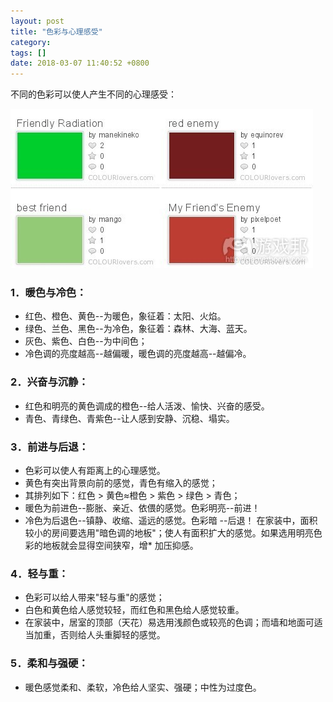 ```yaml
---
layout: post
title: "色彩与心理感受"
category: 
tags: []
date: 2018-03-07 11:40:52 +0800
---
```

不同的色彩可以使人产生不同的心理感受：

![~](/assets/3866_111206110417_1.jpg)

### 1．暖色与冷色：

* 红色、橙色、黄色--为暖色，象征着：太阳、火焰。
* 绿色、兰色、黑色--为冷色，象征着：森林、大海、蓝天。
* 灰色、紫色、白色--为中间色；
* 冷色调的亮度越高--越偏暖，暖色调的亮度越高--越偏冷。

### 2．兴奋与沉静：
* 红色和明亮的黄色调成的橙色--给人活泼、愉快、兴奋的感受。
* 青色、青绿色、青紫色--让人感到安静、沉稳、塌实。

### 3．前进与后退：
* 色彩可以使人有距离上的心理感觉。
* 黄色有突出背景向前的感觉，青色有缩入的感觉；
* 其排列如下：红色 > 黄色≈橙色 > 紫色 > 绿色 > 青色；
* 暖色为前进色--膨胀、亲近、依偎的感觉。色彩明亮--前进！
* 冷色为后退色--镇静、收缩、遥远的感觉。色彩暗 --后退！
在家装中，面积较小的房间要选用"暗色调的地板"；使人有面积扩大的感觉。如果选用明亮色彩的地板就会显得空间狭窄，增* 加压抑感。

### 4．轻与重：
* 色彩可以给人带来"轻与重"的感觉；
* 白色和黄色给人感觉较轻，而红色和黑色给人感觉较重。
* 在家装中，居室的顶部（天花）易选用浅颜色或较亮的色调；而墙和地面可适当加重，否则给人头重脚轻的感觉。

### 5．柔和与强硬：
* 暖色感觉柔和、柔软，冷色给人坚实、强硬；中性为过度色。